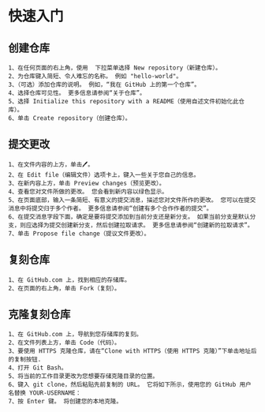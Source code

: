 # 快速入门
  ## 创建仓库
    1、在任何页面的右上角，使用  下拉菜单选择 New repository（新建仓库）。
    2、为仓库键入简短、令人难忘的名称。 例如 "hello-world"。
    3、（可选）添加仓库的说明。 例如，“我在 GitHub 上的第一个仓库”。
    4、选择仓库可见性。 更多信息请参阅“关于仓库”。
    5、选择 Initialize this repository with a README（使用自述文件初始化此仓库）。
    6、单击 Create repository（创建仓库）。
  ## 提交更改
    1、在文件内容的上方，单击🖊。
    2、在 Edit file（编辑文件）选项卡上，键入一些关于您自己的信息。
    3、在新内容上方，单击 Preview changes（预览更改）。
    4、查看您对文件所做的更改。 您会看到新内容以绿色显示。
    5、在页面底部，输入一条简短、有意义的提交消息，描述您对文件所作的更改。 您可以在提交消息中将提交归于多个作者。 更多信息请参阅“创建有多个合作作者的提交”。
    6、在提交消息字段下面，确定是要将提交添加到当前分支还是新分支。 如果当前分支是默认分支，则应选择为提交创建新分支，然后创建拉取请求。 更多信息请参阅“创建新的拉取请求”。
    7、单击 Propose file change（提议文件更改）。
  ## 复刻仓库
    1、在 GitHub.com 上，找到相应的存储库。
    2、在页面的右上角，单击 Fork（复刻）。
  ## 克隆复刻仓库
    1、在 GitHub.com 上，导航到您存储库的复刻。
    2、在文件列表上方，单击 Code（代码）。
    3、要使用 HTTPS 克隆仓库，请在“Clone with HTTPS（使用 HTTPS 克隆）”下单击地址后的复制按钮. 
    4、打开 Git Bash。
    5、将当前的工作目录更改为您想要存储克隆目录的位置。
    6、键入 git clone，然后粘贴先前复制的 URL。 它将如下所示，使用您的 GitHub 用户名替换 YOUR-USERNAME：
    7、按 Enter 键。 将创建您的本地克隆。
